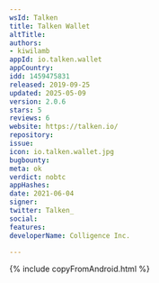```yaml
---
wsId: Talken
title: Talken Wallet
altTitle: 
authors:
- kiwilamb
appId: io.talken.wallet
appCountry: 
idd: 1459475831
released: 2019-09-25
updated: 2025-05-09
version: 2.0.6
stars: 5
reviews: 6
website: https://talken.io/
repository: 
issue: 
icon: io.talken.wallet.jpg
bugbounty: 
meta: ok
verdict: nobtc
appHashes: 
date: 2021-06-04
signer: 
twitter: Talken_
social: 
features: 
developerName: Colligence Inc.

---
```


{% include copyFromAndroid.html %}


